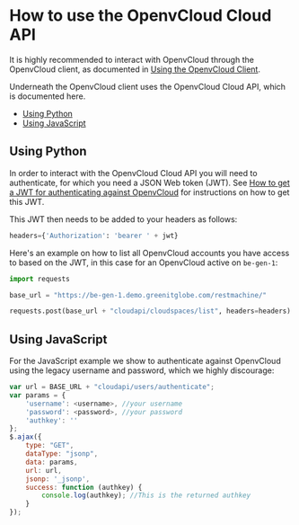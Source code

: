 # How to use the OpenvCloud Cloud API

It is highly recommended to interact with OpenvCloud through the OpenvCloud client, as documented in [Using the OpenvCloud Client](/docs/OVC_client.md).

Underneath the OpenvCloud client uses the OpenvCloud Cloud API, which is documented here.

- [Using Python](#python)
- [Using JavaScript](javascript)

<a id="python"></a>
## Using Python

In order to interact with the OpenvCloud Cloud API you will need to authenticate, for which you need a JSON Web token (JWT). See [How to get a JWT for authenticating against OpenvCloud](JWT_for_OVC.md) for instructions on how to get this JWT.

This JWT then needs to be added to your headers as follows:
```python
headers={'Authorization': 'bearer ' + jwt}
```

Here's an example on how to list all OpenvCloud accounts you have access to based on the JWT, in this case for an OpenvCloud active on `be-gen-1`:
```python
import requests

base_url = "https://be-gen-1.demo.greenitglobe.com/restmachine/"

requests.post(base_url + "cloudapi/cloudspaces/list", headers=headers).json()
```

<a id="javascript"></a>
## Using JavaScript

For the JavaScript example we show to authenticate against OpenvCloud using the legacy username and password, which we highly discourage:
```javascript
var url = BASE_URL + "cloudapi/users/authenticate";
var params = {
    'username': <username>, //your username
    'password': <password>, //your password
    'authkey': ''
};
$.ajax({
    type: "GET",
    dataType: "jsonp",
    data: params,
    url: url,
    jsonp: '_jsonp',
    success: function (authkey) {
        console.log(authkey); //This is the returned authkey 
    }
});
```